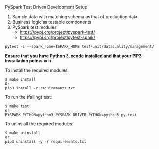 PySpark Test Driven Development Setup

1. Sample data with matching schema as that of production data
2. Business logic as testable components
3. PySpark test modules 
   - https://pypi.org/project/pyspark-test/
   - https://pypi.org/project/pytest-spark/ 
    
`pytest -s --spark_home=$SPARK_HOME test/unit/dataquality/management/`

**Ensure that you have Python 3, xcode installed and that your PIP3 installation points to it**

To install the required modules:

```
$ make install
Or
pip3 install -r requirements.txt
```

To run the (failing) test:

```
$ make test
or
PYSPARK_PYTHON=python3 PYSPARK_DRIVER_PYTHON=python3 py.test
```

To uninstall the required modules:

```
$ make uninstall
or
pip3 uninstall -y -r requirements.txt
```


